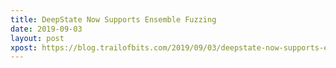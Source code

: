 ```yaml
---
title: DeepState Now Supports Ensemble Fuzzing
date: 2019-09-03
layout: post
xpost: https://blog.trailofbits.com/2019/09/03/deepstate-now-supports-ensemble-fuzzing/
---
```

